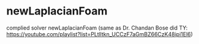 # newLaplacianFoam
complied solver newLaplacianFoam (same as Dr. Chandan Bose did TY: https://youtube.com/playlist?list=PLtlltkn_UCCzF7aGmBZ66CzK48ipi1El6)
